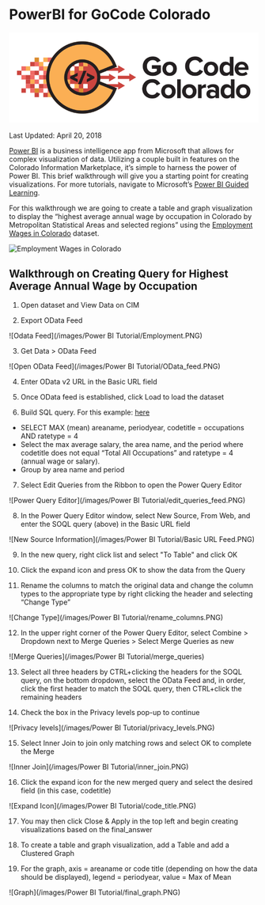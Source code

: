 # PowerBI for GoCode Colorado

![gcc_logo_2020](https://github.com/GoCodeColorado/GoCodeColorado-kbase-public/blob/master/Images/GC20_Logo_Condensed_transp%20-%20Copy.png)

Last Updated: April 20, 2018

[Power BI](https://powerbi.microsoft.com/en-us/) is a business intelligence app from Microsoft that allows for complex visualization of data. Utilizing a couple built in features on the Colorado Information Marketplace, it’s simple to harness the power of Power BI. This brief walkthrough will give you a starting point for creating visualizations. For more tutorials, navigate to Microsoft’s [Power BI Guided Learning](https://docs.microsoft.com/en-us/power-bi/guided-learning/).

For this walkthrough we are going to create a table and graph visualization to display the “highest average annual wage by occupation in Colorado by Metropolitan Statistical Areas and selected regions” using the [Employment Wages in Colorado](https://data.colorado.gov/Labor-Employment/Employment-Wages-in-Colorado/busm-qa5b) dataset.

![Employment Wages in Colorado]()

## Walkthrough on Creating Query for Highest Average Annual Wage by Occupation

1. Open dataset and View Data on CIM

2. Export OData Feed

![Odata Feed](/images/Power BI Tutorial/Employment.PNG)

3. Get Data > OData Feed

![Open OData Feed](/images/Power BI Tutorial/OData_feed.PNG)

4. Enter OData v2 URL in the Basic URL field

5. Once OData feed is established, click Load to load the dataset

6. Build SQL query. For this example: [here](https://data.colorado.gov/resource/vu7j-izta.json?$query=SELECT%20MAX(mean),%20areaname,%20periodyear%20WHERE%20codetitle%20!=%20%27Total%20All%20occupationsANDratetype%20=4%27%20GROUP%20BY%20areaname,%20periodyear)

- SELECT MAX (mean) areaname, periodyear, codetitle = occupations AND ratetype = 4
- Select the max average salary, the area name, and the period where codetitle does not equal “Total All Occupations” and ratetype = 4 (annual wage or salary).
- Group by area name and period

7. Select Edit Queries from the Ribbon to open the Power Query Editor

![Power Query Editor](/images/Power BI Tutorial/edit_queries_feed.PNG)

8. In the Power Query Editor window, select New Source, From Web, and enter the SOQL query (above) in the Basic URL field

![New Source Information](/images/Power BI Tutorial/Basic URL Feed.PNG)

9. In the new query, right click list and select "To Table" and click OK

10. Click the expand icon and press OK to show the data from the Query

11. Rename the columns to match the original data and change the column types to the appropriate type by right clicking the header and selecting “Change Type”

![Change Type](/images/Power BI Tutorial/rename_columns.PNG)

12. In the upper right corner of the Power Query Editor, select Combine > Dropdown next to Merge Queries > Select Merge Queries as new

![Merge Queries](/images/Power BI Tutorial/merge_queries)

13. Select all three headers by CTRL+clicking the headers for the SOQL query, on the bottom dropdown, select the OData Feed and, in order, click the first header to match the SOQL query, then CTRL+click the remaining headers

14. Check the box in the Privacy levels pop-up to continue

![Privacy levels](/images/Power BI Tutorial/privacy_levels.PNG)

15. Select Inner Join to join only matching rows and select OK to complete the Merge

![Inner Join](/images/Power BI Tutorial/inner_join.PNG)

16. Click the expand icon for the new merged query and select the desired field (in this case, codetitle)

![Expand Icon](/images/Power BI Tutorial/code_title.PNG)

17. You may then click Close & Apply in the top left and begin creating visualizations based on the final_answer

18. To create a table and graph visualization, add a Table and add a Clustered Graph

19. For the graph, axis = areaname or code title (depending on how the data should be displayed), legend = periodyear, value = Max of Mean

![Graph](/images/Power BI Tutorial/final_graph.PNG)
